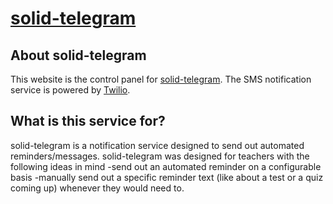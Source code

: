 # [solid-telegram](#)

## About solid-telegram
This website is the control panel for [solid-telegram](). The SMS notification service is powered by [Twilio](https://www.twilio.com/). 

## What is this service for?
solid-telegram is a notification service designed to send out automated reminders/messages. solid-telegram was designed for teachers with the following ideas in mind
-send out an automated reminder on a configurable basis
-manually send out a specific reminder text (like about a test or a quiz coming up) whenever they would need to. 
